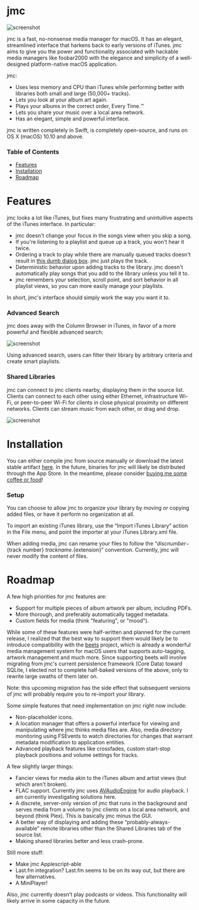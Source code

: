 # jmc
![screenshot](https://i.imgur.com/8NhiZpE.png)

jmc is a fast, no-nonsense media manager for macOS. It has an elegant, streamlined interface that harkens back to early versions of iTunes. jmc aims to give you the power and functionality associated with hackable media managers like foobar2000 with the elegance and simplicity of a well-designed platform-native macOS application.

jmc:

- Uses less memory and CPU than iTunes while performing better with libraries both small and large (50,000+ tracks).
- Lets you look at your album art again.
- Plays your albums in the correct order, Every Time.™
- Lets you share your music over a local area network.
- Has an elegant, simple and powerful interface.

jmc is written completely in Swift, is completely open-source, and runs on OS X (macOS) 10.10 and above.

### Table of Contents
- [Features](#features)
- [Installation](#installation)
- [Roadmap](#roadmap)

# Features
jmc looks a lot like iTunes, but fixes many frustrating and unintuitive aspects of the iTunes interface. In particular:

- jmc doesn't change your focus in the songs view when you skip a song.
- If you're listening to a playlist and queue up a track, you won't hear it twice.
- Ordering a track to play while there are manually queued tracks doesn't result in [this dumb dialog box](https://i.imgur.com/oQb22Fk.png). jmc just plays the track.
- Deterministic behavior upon adding tracks to the library. jmc doesn't automatically play songs that you add to the library unless you tell it to.
- jmc remembers your selection, scroll point, and sort behavior in all playlist views, so you can more easily manage your playlists.

In short, jmc's interface should simply work the way you want it to.

### Advanced Search
jmc does away with the Column Browser in iTunes, in favor of a more powerful and flexible advanced search:

![screenshot](https://i.imgur.com/oYB83zF.png)

Using advanced search, users can filter their library by arbitrary criteria and create smart playlists.

### Shared Libraries

jmc can connect to jmc clients nearby, displaying them in the source list. Clients can connect to each other using either Ethernet, infrastructure Wi-Fi, or peer-to-peer Wi-Fi for clients in close physical proximity on different networks. Clients can stream music from each other, or drag and drop.

![screenshot](https://i.imgur.com/SJ5RgM5.png)

# Installation
You can either compile jmc from source manually or download the latest stable artifact [here](https://github.com/jcm93/jmc/). In the future, binaries for jmc will likely be distributed through the App Store. In the meantime, please consider [buying me some coffee or food](https://jcm93.github.io/money/)!

### Setup
You can choose to allow jmc to organize your library by moving or copying added files, or have it perform no organization at all. 

To import an existing iTunes library, use the “Import iTunes Library” action in the File menu, and point the importer at your iTunes Library.xml file.

When adding media, jmc can rename your files to follow the “${disc number}-${track number} ${track name}.${extension}” convention. Currently, jmc will never modify the content of files.

# Roadmap

A few high priorities for jmc features are:

- Support for multiple pieces of album artwork per album, including PDFs.
- More thorough, and preferably automatically tagged metadata.
- Custom fields for media (think "featuring", or "mood").

While some of these features were half-written and planned for the current release, I realized that the best way to support them would likely be to introduce compatibility with the [beets](http://beets.io/) project, which is already a wonderful media management system for macOS users that supports auto-tagging, artwork management and much more. Since supporting beets will involve migrating from jmc's current persistence framework (Core Data) toward SQLite, I elected not to complete half-baked versions of the above, only to rewrite large swaths of them later on.

Note: this upcoming migration has the side effect that subsequent versions of jmc will probably require you to re-import your library.

Some simple features that need implementation on jmc right now include:

- Non-placeholder icons.
- A location manager that offers a powerful interface for viewing and manipulating where jmc thinks media files are. Also, media directory monitoring using FSEvents to watch directories for changes that warrant metadata modification to application entities.
- Advanced playback features like crossfades, custom start-stop playback positions and volume settings for tracks.

A few slightly larger things:

- Fancier views for media akin to the iTunes album and artist views (but which aren't broken).
- FLAC support. Currently jmc uses [AVAudioEngine](https://developer.apple.com/reference/avfoundation/avaudioengine) for audio playback. I am currently investigating solutions here.
- A discrete, server-only version of jmc that runs in the background and serves media from a volume to jmc clients on a local area network, and beyond (think Plex). This is basically jmc minus the GUI.
- A better way of displaying and adding these “probably-always-available” remote libraries other than the Shared Libraries tab of the source list.
- Making shared libraries better and less crash-prone.

Still more stuff:

- Make jmc Applescript-able
- Last.fm integration? Last.fm seems to be on its way out, but there are few alternatives.
- A MiniPlayer!

Also, jmc currently doesn't play podcasts or videos. This functionality will likely arrive in some capacity in the future.
